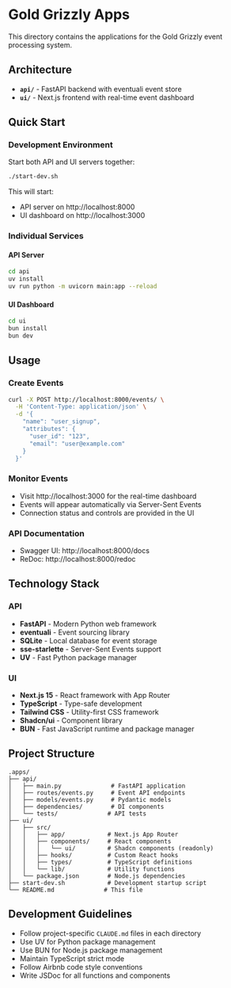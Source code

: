 # Gold Grizzly Apps

This directory contains the applications for the Gold Grizzly event processing system.

## Architecture

- **`api/`** - FastAPI backend with eventuali event store
- **`ui/`** - Next.js frontend with real-time event dashboard

## Quick Start

### Development Environment

Start both API and UI servers together:

```bash
./start-dev.sh
```

This will start:
- API server on http://localhost:8000
- UI dashboard on http://localhost:3000

### Individual Services

#### API Server

```bash
cd api
uv install
uv run python -m uvicorn main:app --reload
```

#### UI Dashboard

```bash
cd ui
bun install
bun dev
```

## Usage

### Create Events

```bash
curl -X POST http://localhost:8000/events/ \
  -H 'Content-Type: application/json' \
  -d '{
    "name": "user_signup",
    "attributes": {
      "user_id": "123",
      "email": "user@example.com"
    }
  }'
```

### Monitor Events

- Visit http://localhost:3000 for the real-time dashboard
- Events will appear automatically via Server-Sent Events
- Connection status and controls are provided in the UI

### API Documentation

- Swagger UI: http://localhost:8000/docs
- ReDoc: http://localhost:8000/redoc

## Technology Stack

### API
- **FastAPI** - Modern Python web framework
- **eventuali** - Event sourcing library
- **SQLite** - Local database for event storage
- **sse-starlette** - Server-Sent Events support
- **UV** - Fast Python package manager

### UI
- **Next.js 15** - React framework with App Router
- **TypeScript** - Type-safe development
- **Tailwind CSS** - Utility-first CSS framework
- **Shadcn/ui** - Component library
- **BUN** - Fast JavaScript runtime and package manager

## Project Structure

```
.apps/
├── api/
│   ├── main.py              # FastAPI application
│   ├── routes/events.py     # Event API endpoints
│   ├── models/events.py     # Pydantic models
│   ├── dependencies/        # DI components
│   └── tests/              # API tests
├── ui/
│   ├── src/
│   │   ├── app/            # Next.js App Router
│   │   ├── components/     # React components
│   │   │   └── ui/         # Shadcn components (readonly)
│   │   ├── hooks/          # Custom React hooks
│   │   ├── types/          # TypeScript definitions
│   │   └── lib/            # Utility functions
│   └── package.json        # Node.js dependencies
├── start-dev.sh            # Development startup script
└── README.md              # This file
```

## Development Guidelines

- Follow project-specific `CLAUDE.md` files in each directory
- Use UV for Python package management
- Use BUN for Node.js package management
- Maintain TypeScript strict mode
- Follow Airbnb code style conventions
- Write JSDoc for all functions and components